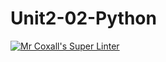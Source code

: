 # Unit2-02-Python
[![Mr Coxall's Super Linter](https://github.com/ICS3U-C-Programming-TonyG/Unit2-02-Python/workflows/Mr%20Coxall's%20Super%20Linter/badge.svg)](https://github.com/ICS3U-C-Programming-TonyG/Unit2-02-Python/actions/)
